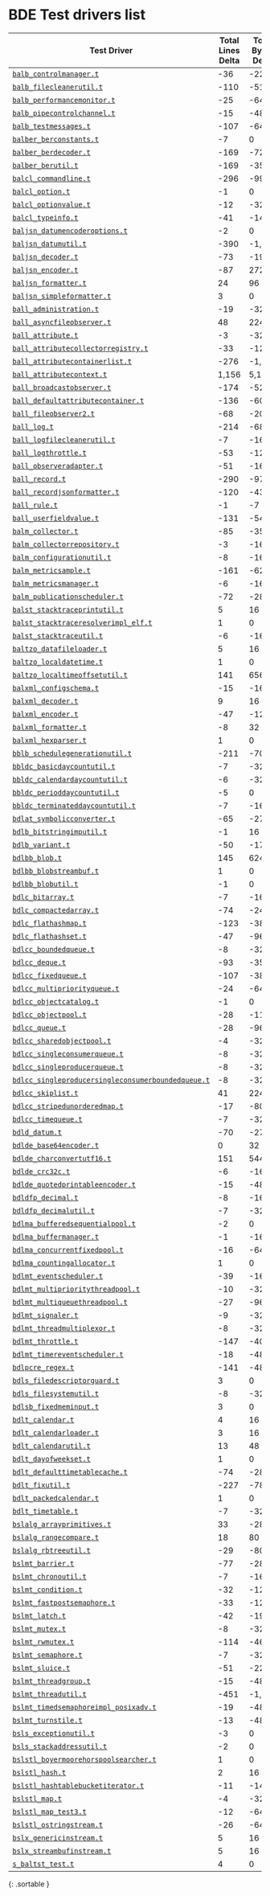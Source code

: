 # BDE Test drivers list

<script src="sorttable.js"></script>

| Test Driver | Total Lines Delta | Total Bytes Delta |
| --- | --- | --- |
| [`balb_controlmanager.t`](balb_controlmanager.t) | -36 | -224 |
| [`balb_filecleanerutil.t`](balb_filecleanerutil.t) | -110 | -512 |
| [`balb_performancemonitor.t`](balb_performancemonitor.t) | -25 | -64 |
| [`balb_pipecontrolchannel.t`](balb_pipecontrolchannel.t) | -15 | -48 |
| [`balb_testmessages.t`](balb_testmessages.t) | -107 | -64 |
| [`balber_berconstants.t`](balber_berconstants.t) | -7 | 0 |
| [`balber_berdecoder.t`](balber_berdecoder.t) | -169 | -720 |
| [`balber_berutil.t`](balber_berutil.t) | -169 | -352 |
| [`balcl_commandline.t`](balcl_commandline.t) | -296 | -992 |
| [`balcl_option.t`](balcl_option.t) | -1 | 0 |
| [`balcl_optionvalue.t`](balcl_optionvalue.t) | -12 | -32 |
| [`balcl_typeinfo.t`](balcl_typeinfo.t) | -41 | -144 |
| [`baljsn_datumencoderoptions.t`](baljsn_datumencoderoptions.t) | -2 | 0 |
| [`baljsn_datumutil.t`](baljsn_datumutil.t) | -390 | -1,328 |
| [`baljsn_decoder.t`](baljsn_decoder.t) | -73 | -192 |
| [`baljsn_encoder.t`](baljsn_encoder.t) | -87 | 272 |
| [`baljsn_formatter.t`](baljsn_formatter.t) | 24 | 96 |
| [`baljsn_simpleformatter.t`](baljsn_simpleformatter.t) | 3 | 0 |
| [`ball_administration.t`](ball_administration.t) | -19 | -32 |
| [`ball_asyncfileobserver.t`](ball_asyncfileobserver.t) | 48 | 224 |
| [`ball_attribute.t`](ball_attribute.t) | -3 | -32 |
| [`ball_attributecollectorregistry.t`](ball_attributecollectorregistry.t) | -33 | -128 |
| [`ball_attributecontainerlist.t`](ball_attributecontainerlist.t) | -276 | -1,232 |
| [`ball_attributecontext.t`](ball_attributecontext.t) | 1,156 | 5,136 |
| [`ball_broadcastobserver.t`](ball_broadcastobserver.t) | -174 | -528 |
| [`ball_defaultattributecontainer.t`](ball_defaultattributecontainer.t) | -136 | -608 |
| [`ball_fileobserver2.t`](ball_fileobserver2.t) | -68 | -208 |
| [`ball_log.t`](ball_log.t) | -214 | -688 |
| [`ball_logfilecleanerutil.t`](ball_logfilecleanerutil.t) | -7 | -16 |
| [`ball_logthrottle.t`](ball_logthrottle.t) | -53 | -128 |
| [`ball_observeradapter.t`](ball_observeradapter.t) | -51 | -160 |
| [`ball_record.t`](ball_record.t) | -290 | -976 |
| [`ball_recordjsonformatter.t`](ball_recordjsonformatter.t) | -120 | -432 |
| [`ball_rule.t`](ball_rule.t) | -1 | -7 |
| [`ball_userfieldvalue.t`](ball_userfieldvalue.t) | -131 | -544 |
| [`balm_collector.t`](balm_collector.t) | -85 | -352 |
| [`balm_collectorrepository.t`](balm_collectorrepository.t) | -3 | -16 |
| [`balm_configurationutil.t`](balm_configurationutil.t) | -8 | -16 |
| [`balm_metricsample.t`](balm_metricsample.t) | -161 | -624 |
| [`balm_metricsmanager.t`](balm_metricsmanager.t) | -6 | -16 |
| [`balm_publicationscheduler.t`](balm_publicationscheduler.t) | -72 | -288 |
| [`balst_stacktraceprintutil.t`](balst_stacktraceprintutil.t) | 5 | 16 |
| [`balst_stacktraceresolverimpl_elf.t`](balst_stacktraceresolverimpl_elf.t) | 1 | 0 |
| [`balst_stacktraceutil.t`](balst_stacktraceutil.t) | -6 | -16 |
| [`baltzo_datafileloader.t`](baltzo_datafileloader.t) | 5 | 16 |
| [`baltzo_localdatetime.t`](baltzo_localdatetime.t) | 1 | 0 |
| [`baltzo_localtimeoffsetutil.t`](baltzo_localtimeoffsetutil.t) | 141 | 656 |
| [`balxml_configschema.t`](balxml_configschema.t) | -15 | -160 |
| [`balxml_decoder.t`](balxml_decoder.t) | 9 | 16 |
| [`balxml_encoder.t`](balxml_encoder.t) | -47 | -128 |
| [`balxml_formatter.t`](balxml_formatter.t) | -8 | 32 |
| [`balxml_hexparser.t`](balxml_hexparser.t) | 1 | 0 |
| [`bblb_schedulegenerationutil.t`](bblb_schedulegenerationutil.t) | -211 | -704 |
| [`bbldc_basicdaycountutil.t`](bbldc_basicdaycountutil.t) | -7 | -32 |
| [`bbldc_calendardaycountutil.t`](bbldc_calendardaycountutil.t) | -6 | -32 |
| [`bbldc_perioddaycountutil.t`](bbldc_perioddaycountutil.t) | -5 | 0 |
| [`bbldc_terminateddaycountutil.t`](bbldc_terminateddaycountutil.t) | -7 | -16 |
| [`bdlat_symbolicconverter.t`](bdlat_symbolicconverter.t) | -65 | -272 |
| [`bdlb_bitstringimputil.t`](bdlb_bitstringimputil.t) | -1 | 16 |
| [`bdlb_variant.t`](bdlb_variant.t) | -50 | -176 |
| [`bdlbb_blob.t`](bdlbb_blob.t) | 145 | 624 |
| [`bdlbb_blobstreambuf.t`](bdlbb_blobstreambuf.t) | 1 | 0 |
| [`bdlbb_blobutil.t`](bdlbb_blobutil.t) | -1 | 0 |
| [`bdlc_bitarray.t`](bdlc_bitarray.t) | -7 | -16 |
| [`bdlc_compactedarray.t`](bdlc_compactedarray.t) | -74 | -240 |
| [`bdlc_flathashmap.t`](bdlc_flathashmap.t) | -123 | -384 |
| [`bdlc_flathashset.t`](bdlc_flathashset.t) | -47 | -96 |
| [`bdlcc_boundedqueue.t`](bdlcc_boundedqueue.t) | -8 | -32 |
| [`bdlcc_deque.t`](bdlcc_deque.t) | -93 | -352 |
| [`bdlcc_fixedqueue.t`](bdlcc_fixedqueue.t) | -107 | -384 |
| [`bdlcc_multipriorityqueue.t`](bdlcc_multipriorityqueue.t) | -24 | -64 |
| [`bdlcc_objectcatalog.t`](bdlcc_objectcatalog.t) | -1 | 0 |
| [`bdlcc_objectpool.t`](bdlcc_objectpool.t) | -28 | -112 |
| [`bdlcc_queue.t`](bdlcc_queue.t) | -28 | -96 |
| [`bdlcc_sharedobjectpool.t`](bdlcc_sharedobjectpool.t) | -4 | -32 |
| [`bdlcc_singleconsumerqueue.t`](bdlcc_singleconsumerqueue.t) | -8 | -32 |
| [`bdlcc_singleproducerqueue.t`](bdlcc_singleproducerqueue.t) | -8 | -32 |
| [`bdlcc_singleproducersingleconsumerboundedqueue.t`](bdlcc_singleproducersingleconsumerboundedqueue.t) | -8 | -32 |
| [`bdlcc_skiplist.t`](bdlcc_skiplist.t) | 41 | 224 |
| [`bdlcc_stripedunorderedmap.t`](bdlcc_stripedunorderedmap.t) | -17 | -80 |
| [`bdlcc_timequeue.t`](bdlcc_timequeue.t) | -7 | -32 |
| [`bdld_datum.t`](bdld_datum.t) | -70 | -272 |
| [`bdlde_base64encoder.t`](bdlde_base64encoder.t) | 0 | 32 |
| [`bdlde_charconvertutf16.t`](bdlde_charconvertutf16.t) | 151 | 544 |
| [`bdlde_crc32c.t`](bdlde_crc32c.t) | -6 | -16 |
| [`bdlde_quotedprintableencoder.t`](bdlde_quotedprintableencoder.t) | -15 | -48 |
| [`bdldfp_decimal.t`](bdldfp_decimal.t) | -8 | -16 |
| [`bdldfp_decimalutil.t`](bdldfp_decimalutil.t) | -7 | -32 |
| [`bdlma_bufferedsequentialpool.t`](bdlma_bufferedsequentialpool.t) | -2 | 0 |
| [`bdlma_buffermanager.t`](bdlma_buffermanager.t) | -1 | -16 |
| [`bdlma_concurrentfixedpool.t`](bdlma_concurrentfixedpool.t) | -16 | -64 |
| [`bdlma_countingallocator.t`](bdlma_countingallocator.t) | 1 | 0 |
| [`bdlmt_eventscheduler.t`](bdlmt_eventscheduler.t) | -39 | -160 |
| [`bdlmt_multiprioritythreadpool.t`](bdlmt_multiprioritythreadpool.t) | -10 | -32 |
| [`bdlmt_multiqueuethreadpool.t`](bdlmt_multiqueuethreadpool.t) | -27 | -96 |
| [`bdlmt_signaler.t`](bdlmt_signaler.t) | -9 | -32 |
| [`bdlmt_threadmultiplexor.t`](bdlmt_threadmultiplexor.t) | -8 | -32 |
| [`bdlmt_throttle.t`](bdlmt_throttle.t) | -147 | -400 |
| [`bdlmt_timereventscheduler.t`](bdlmt_timereventscheduler.t) | -18 | -48 |
| [`bdlpcre_regex.t`](bdlpcre_regex.t) | -141 | -480 |
| [`bdls_filedescriptorguard.t`](bdls_filedescriptorguard.t) | 3 | 0 |
| [`bdls_filesystemutil.t`](bdls_filesystemutil.t) | -8 | -32 |
| [`bdlsb_fixedmeminput.t`](bdlsb_fixedmeminput.t) | 3 | 0 |
| [`bdlt_calendar.t`](bdlt_calendar.t) | 4 | 16 |
| [`bdlt_calendarloader.t`](bdlt_calendarloader.t) | 3 | 16 |
| [`bdlt_calendarutil.t`](bdlt_calendarutil.t) | 13 | 48 |
| [`bdlt_dayofweekset.t`](bdlt_dayofweekset.t) | 1 | 0 |
| [`bdlt_defaulttimetablecache.t`](bdlt_defaulttimetablecache.t) | -74 | -288 |
| [`bdlt_fixutil.t`](bdlt_fixutil.t) | -227 | -784 |
| [`bdlt_packedcalendar.t`](bdlt_packedcalendar.t) | 1 | 0 |
| [`bdlt_timetable.t`](bdlt_timetable.t) | -7 | -32 |
| [`bslalg_arrayprimitives.t`](bslalg_arrayprimitives.t) | 33 | -288 |
| [`bslalg_rangecompare.t`](bslalg_rangecompare.t) | 18 | 80 |
| [`bslalg_rbtreeutil.t`](bslalg_rbtreeutil.t) | -29 | -80 |
| [`bslmt_barrier.t`](bslmt_barrier.t) | -77 | -288 |
| [`bslmt_chronoutil.t`](bslmt_chronoutil.t) | -7 | -16 |
| [`bslmt_condition.t`](bslmt_condition.t) | -32 | -128 |
| [`bslmt_fastpostsemaphore.t`](bslmt_fastpostsemaphore.t) | -33 | -128 |
| [`bslmt_latch.t`](bslmt_latch.t) | -42 | -192 |
| [`bslmt_mutex.t`](bslmt_mutex.t) | -8 | -32 |
| [`bslmt_rwmutex.t`](bslmt_rwmutex.t) | -114 | -464 |
| [`bslmt_semaphore.t`](bslmt_semaphore.t) | -7 | -32 |
| [`bslmt_sluice.t`](bslmt_sluice.t) | -51 | -224 |
| [`bslmt_threadgroup.t`](bslmt_threadgroup.t) | -15 | -48 |
| [`bslmt_threadutil.t`](bslmt_threadutil.t) | -451 | -1,216 |
| [`bslmt_timedsemaphoreimpl_posixadv.t`](bslmt_timedsemaphoreimpl_posixadv.t) | -19 | -48 |
| [`bslmt_turnstile.t`](bslmt_turnstile.t) | -13 | -48 |
| [`bsls_exceptionutil.t`](bsls_exceptionutil.t) | -3 | 0 |
| [`bsls_stackaddressutil.t`](bsls_stackaddressutil.t) | -2 | 0 |
| [`bslstl_boyermoorehorspoolsearcher.t`](bslstl_boyermoorehorspoolsearcher.t) | 1 | 0 |
| [`bslstl_hash.t`](bslstl_hash.t) | 2 | 16 |
| [`bslstl_hashtablebucketiterator.t`](bslstl_hashtablebucketiterator.t) | -11 | -144 |
| [`bslstl_map.t`](bslstl_map.t) | -4 | -32 |
| [`bslstl_map_test3.t`](bslstl_map_test3.t) | -12 | -64 |
| [`bslstl_ostringstream.t`](bslstl_ostringstream.t) | -26 | -64 |
| [`bslx_genericinstream.t`](bslx_genericinstream.t) | 5 | 16 |
| [`bslx_streambufinstream.t`](bslx_streambufinstream.t) | 5 | 16 |
| [`s_baltst_test.t`](s_baltst_test.t) | 4 | 0 |
{: .sortable }
